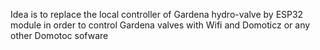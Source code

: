 Idea is to replace the local controller of Gardena hydro-valve by ESP32 module in order to control Gardena valves with Wifi and Domoticz or any other Domotoc sofware
